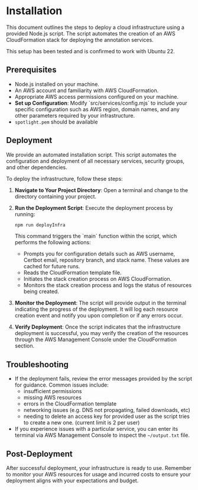 # Installation

This document outlines the steps to deploy a cloud infrastructure using a provided Node.js script.
The script automates the creation of an AWS CloudFormation stack for deploying the annotation services.

This setup has been tested and is confirmed to work with Ubuntu 22.

## Prerequisites

- Node.js installed on your machine.
- An AWS account and familiarity with AWS CloudFormation.
- Appropriate AWS access permissions configured on your machine.
- **Set up Configuration**: Modify \`src/services/config.mjs\` to include your specific configuration such as AWS region, domain names, and any other parameters required by your infrastructure.
- `spotlight.pem` should be available

## Deployment

We provide an automated installation script. This script automates the configuration and deployment of all necessary services, security groups, and other dependencies.

To deploy the infrastructure, follow these steps:

1. **Navigate to Your Project Directory**: Open a terminal and change to the directory containing your project.

2. **Run the Deployment Script**: Execute the deployment process by running:

   ```bash
   npm run deployInfra
   ```

   This command triggers the \`main\` function within the script, which performs the following actions:

   - Prompts you for configuration details such as AWS username, Certbot email, repository branch, and stack name. These values are cached for future runs.
   - Reads the CloudFormation template file.
   - Initiates the stack creation process on AWS CloudFormation.
   - Monitors the stack creation process and logs the status of resources being created.

3. **Monitor the Deployment**: The script will provide output in the terminal indicating the progress of the deployment. It will log each resource creation event and notify you upon completion or if any errors occur.

4. **Verify Deployment**: Once the script indicates that the infrastructure deployment is successful, you may verify the creation of the resources through the AWS Management Console under the CloudFormation section.

## Troubleshooting

- If the deployment fails, review the error messages provided by the script for guidance. Common issues include:
  - insufficient permissions
  - missing AWS resources
  - errors in the CloudFormation template
  - networking issues (e.g. DNS not propagating, failed downloads, etc)
  - needing to delete an access key for provided user as the script tries to create a new one. (current limit is 2 per user)
- If you experience issues with a particular service, you can enter its terminal via AWS Management Console to inspect the `~/output.txt` file.

## Post-Deployment

After successful deployment, your infrastructure is ready to use. Remember to monitor your AWS resources for usage and incurred costs to ensure your deployment aligns with your expectations and budget.
